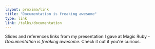 ```yaml
---
layout: proxima/link
title: "Documentation is freaking awesome"
type: link
link: /talks/documentation
---
```


Slides and references links from my presentation I gave at Magic Ruby - *Documentation is freaking awesome*. Check it out if you're curious.